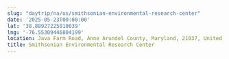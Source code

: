 ```yaml
---
slug: "daytrip/na/us/smithsonian-environmental-research-center"
date: '2025-05-23T00:00:00'
lat: '38.88927225010039'
lng: '-76.55309446804199'
location: Java Farm Road, Anne Arundel County, Maryland, 21037, United States
title: Smithsonian Environmental Research Center
---
```



